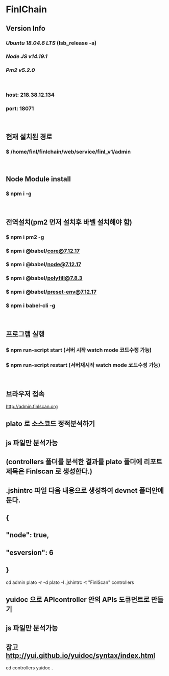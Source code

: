 # FinlChain

## Version Info

### *Ubuntu 18.04.6 LTS* (lsb_release -a)
### *Node JS  v14.19.1*
### *Pm2      v5.2.0*
<br>

### host: 218.38.12.134
### port: 18071
<br>

## 현재 설치된 경로
### $ /home/finl/finlchain/web/service/finl_v1/admin
<br> 

## Node Module install
### $ npm i -g
<br>

## 전역설치(pm2 먼저 설치후 바벨 설치해야 함) 
### $ npm i pm2 -g 

### $ npm i @babel/core@7.12.17
### $ npm i @babel/node@7.12.17
### $ npm i @babel/polyfill@7.8.3
### $ npm i @babel/preset-env@7.12.17

### $ npm i babel-cli -g
<br>

## 프로그램 실행
### $ npm run-script start (서버 시작 watch mode 코드수정 가능)
### $ npm run-script restart (서버재시작 watch mode 코드수정 가능)
<br>

## 브라우저 접속
http://admin.finlscan.org

## plato 로 소스코드 정적분석하기
## js 파일만 분석가능
## (controllers 폴더를 분석한 결과를 plato 폴더에 리포트제목은 Finlscan 로 생성한다.)
## .jshintrc 파일 다음 내용으로 생성하여 devnet 폴더안에 둔다.
## {	
##   "node": true,
##   "esversion": 6
## }
cd admin
plato -r -d plato -l .jshintrc -t "FinlScan" controllers 

## yuidoc 으로 APIcontroller 안의 APIs 도큐먼트로 만들기
## js 파일만 분석가능
## 참고 http://yui.github.io/yuidoc/syntax/index.html
cd controllers
yuidoc .




